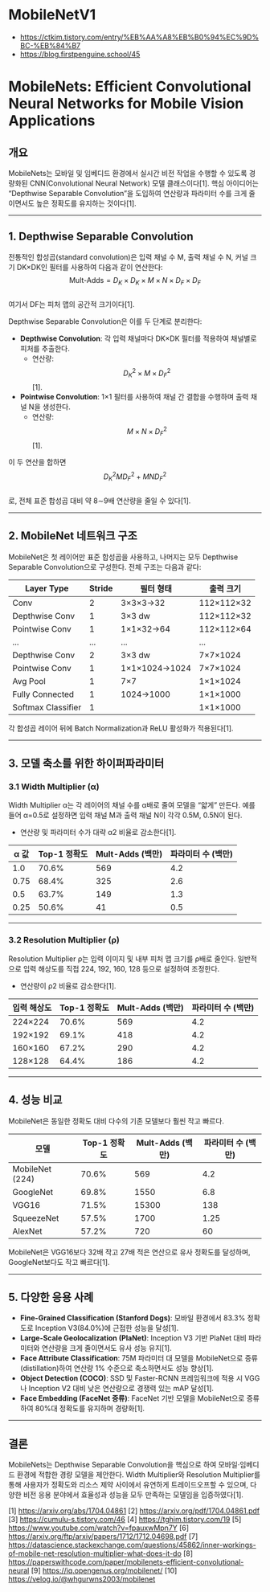 # MobileNetV1
- https://ctkim.tistory.com/entry/%EB%AA%A8%EB%B0%94%EC%9D%BC-%EB%84%B7
- https://blog.firstpenguine.school/45

# MobileNets: Efficient Convolutional Neural Networks for Mobile Vision Applications

## 개요  
MobileNets는 모바일 및 임베디드 환경에서 실시간 비전 작업을 수행할 수 있도록 경량화된 CNN(C​onvolutional Neural Network) 모델 클래스이다​[1]. 핵심 아이디어는 “Depthwise Separable Convolution”을 도입하여 연산량과 파라미터 수를 크게 줄이면서도 높은 정확도를 유지하는 것이다​[1].

---

## 1. Depthwise Separable Convolution  
전통적인 합성곱(standard convolution)은 입력 채널 수 M, 출력 채널 수 N, 커널 크기 DK×DK인 필터를 사용하여 다음과 같이 연산한다:  
$$\text{Mult-Adds} = D_K \times D_K \times M \times N \times D_F \times D_F$$  
여기서 DF는 피처 맵의 공간적 크기이다​[1].

Depthwise Separable Convolution은 이를 두 단계로 분리한다:  
- **Depthwise Convolution**: 각 입력 채널마다 DK×DK 필터를 적용하여 채널별로 피처를 추출한다.  
  - 연산량: $$D_K^2 \times M \times D_F^2$$​[1].  
- **Pointwise Convolution**: 1×1 필터를 사용하여 채널 간 결합을 수행하며 출력 채널 N을 생성한다.  
  - 연산량: $$M \times N \times D_F^2$$​[1].  

이 두 연산을 합하면  
$$D_K^2 M D_F^2 + M N D_F^2$$  
로, 전체 표준 합성곱 대비 약 8∼9배 연산량을 줄일 수 있다​[1].

---

## 2. MobileNet 네트워크 구조  
MobileNet은 첫 레이어만 표준 합성곱을 사용하고, 나머지는 모두 Depthwise Separable Convolution으로 구성한다. 전체 구조는 다음과 같다:

| Layer Type          | Stride | 필터 형태                    | 출력 크기              |
|---------------------|--------|------------------------------|------------------------|
| Conv                | 2      | 3×3×3→32                     | 112×112×32             |
| Depthwise Conv      | 1      | 3×3 dw                       | 112×112×32             |
| Pointwise Conv      | 1      | 1×1×32→64                    | 112×112×64             |
| ...                 | ...    | ...                          | ...                    |
| Depthwise Conv      | 2      | 3×3 dw                       | 7×7×1024               |
| Pointwise Conv      | 1      | 1×1×1024→1024                | 7×7×1024               |
| Avg Pool            | 1      | 7×7                          | 1×1×1024               |
| Fully Connected     | 1      | 1024→1000                    | 1×1×1000               |
| Softmax Classifier  | 1      |                              | 1×1×1000               |

각 합성곱 레이어 뒤에 Batch Normalization과 ReLU 활성화가 적용된다​[1].

---

## 3. 모델 축소를 위한 하이퍼파라미터  

### 3.1 Width Multiplier (α)  
Width Multiplier α는 각 레이어의 채널 수를 α배로 줄여 모델을 “얇게” 만든다. 예를 들어 α=0.5로 설정하면 입력 채널 M과 출력 채널 N이 각각 0.5M, 0.5N이 된다.  
- 연산량 및 파라미터 수가 대략 α2 비율로 감소한다​[1].

| α 값          | Top-1 정확도 | Mult-Adds (백만) | 파라미터 수 (백만) |
|---------------|--------------|------------------|-------------------|
| 1.0           | 70.6%        | 569              | 4.2               |
| 0.75          | 68.4%        | 325              | 2.6               |
| 0.5           | 63.7%        | 149              | 1.3               |
| 0.25          | 50.6%        | 41               | 0.5               |

---

### 3.2 Resolution Multiplier (ρ)  
Resolution Multiplier ρ는 입력 이미지 및 내부 피처 맵 크기를 ρ배로 줄인다. 일반적으로 입력 해상도를 직접 224, 192, 160, 128 등으로 설정하여 조정한다.  
- 연산량이 ρ2 비율로 감소한다​[1].

| 입력 해상도 | Top-1 정확도 | Mult-Adds (백만) | 파라미터 수 (백만) |
|-------------|--------------|------------------|-------------------|
| 224×224     | 70.6%        | 569              | 4.2               |
| 192×192     | 69.1%        | 418              | 4.2               |
| 160×160     | 67.2%        | 290              | 4.2               |
| 128×128     | 64.4%        | 186              | 4.2               |

---

## 4. 성능 비교  
MobileNet은 동일한 정확도 대비 다수의 기존 모델보다 훨씬 작고 빠르다.

| 모델             | Top-1 정확도 | Mult-Adds (백만) | 파라미터 수 (백만) |
|------------------|--------------|------------------|-------------------|
| MobileNet (224)  | 70.6%        | 569              | 4.2               |
| GoogleNet        | 69.8%        | 1550             | 6.8               |
| VGG16            | 71.5%        | 15300            | 138               |
| SqueezeNet       | 57.5%        | 1700             | 1.25              |
| AlexNet          | 57.2%        | 720              | 60                |

MobileNet은 VGG16보다 32배 작고 27배 적은 연산으로 유사 정확도를 달성하며, GoogleNet보다도 작고 빠르다​[1].

---

## 5. 다양한 응용 사례  
- **Fine-Grained Classification (Stanford Dogs)**: 모바일 환경에서 83.3% 정확도로 Inception V3(84.0%)에 근접한 성능을 달성​[1].  
- **Large-Scale Geolocalization (PlaNet)**: Inception V3 기반 PlaNet 대비 파라미터와 연산량을 크게 줄이면서도 유사 성능 유지​[1].  
- **Face Attribute Classification**: 75M 파라미터 대 모델을 MobileNet으로 증류(distillation)하여 연산량 1% 수준으로 축소하면서도 성능 향상​[1].  
- **Object Detection (COCO)**: SSD 및 Faster-RCNN 프레임워크에 적용 시 VGG나 Inception V2 대비 낮은 연산량으로 경쟁력 있는 mAP 달성​[1].  
- **Face Embedding (FaceNet 증류)**: FaceNet 기반 모델을 MobileNet으로 증류하여 80%대 정확도를 유지하며 경량화​[1].

---

## 결론  
MobileNets는 Depthwise Separable Convolution을 핵심으로 하여 모바일·임베디드 환경에 적합한 경량 모델을 제안한다. Width Multiplier와 Resolution Multiplier를 통해 사용자가 정확도와 리소스 제약 사이에서 유연하게 트레이드오프할 수 있으며, 다양한 비전 응용 분야에서 효율성과 성능을 모두 만족하는 모델임을 입증하였다​[1].

[1] https://arxiv.org/abs/1704.04861
[2] https://arxiv.org/pdf/1704.04861.pdf
[3] https://cumulu-s.tistory.com/46
[4] https://tghim.tistory.com/19
[5] https://www.youtube.com/watch?v=fpauxwMpn7Y
[6] https://arxiv.org/ftp/arxiv/papers/1712/1712.04698.pdf
[7] https://datascience.stackexchange.com/questions/45862/inner-workings-of-mobile-net-resolution-multiplier-what-does-it-do
[8] https://paperswithcode.com/paper/mobilenets-efficient-convolutional-neural
[9] https://iq.opengenus.org/mobilenet/
[10] https://velog.io/@whgurwns2003/mobilenet

